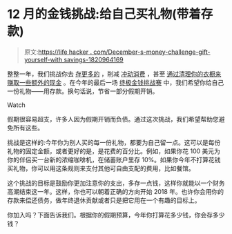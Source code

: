 # 12 月的金钱挑战:给自己买礼物(带着存款)

> 原文:[https://life hacker . com/December-s-money-challenge-gift-yourself-with savings-1820964169](https://lifehacker.com/december-s-money-challenge-gift-yourself-with-savings-1820964169)

整整一年，我们挑战你去 [存更多的](https://twocents.lifehacker.com/may-s-money-challenge-let-s-haggle-1794740686#_ga=2.112136132.1522724306.1512352226-225857320.1512352226) ，削减 [冲动消费](https://twocents.lifehacker.com/septembers-money-challenge-no-restaurant-spending-1798515491#_ga=2.112136132.1522724306.1512352226-225857320.1512352226) ，甚至 [通过清理你的衣橱来赚取一些额外的现金](https://lifehacker.com/the-best-places-to-sell-your-junk-depending-on-the-jun-1819338691#_ga=2.117310790.1522724306.1512352226-225857320.1512352226) 。在今年的最后一场 [终极金钱挑战赛](http://twocents.lifehacker.com/lifehacker-readers-lets-take-a-money-challenge-togethe-1747419781#_ga=2.117310790.1522724306.1512352226-225857320.1512352226) 中，我们希望你给自己一份礼物——用存款。换句话说，节省一部分假期开销。

Watch

假期很容易超支，许多人因为假期开销而负债。通过这次挑战，我们希望帮助您避免所有这些。

挑战是这样的:今年你为别人买的每一份礼物，都要为自己留一点。这可以是每份礼物的固定金额，或者更好的是，是花费的百分比。例如，如果你花 100 美元为你的伴侣买一台新的浓缩咖啡机，在储蓄账户里存 10%。如果你今年不打算花钱买礼物，你可以用这条规则来支付其他可自由支配的费用，比如餐馆。

这个挑战的目标是鼓励你更加注意你的支出，多存一点钱，这样你就能以一个财务高潮结束这一年。这样，你也可以朝着正确的方向开始 2018 年。也许你会用你的存款来偿还债务，做年终退休贡献或者只是把它用在一个有趣的目标上。

你加入吗？下面告诉我们。根据你的假期预算，今年你打算花多少钱，你会存多少钱？